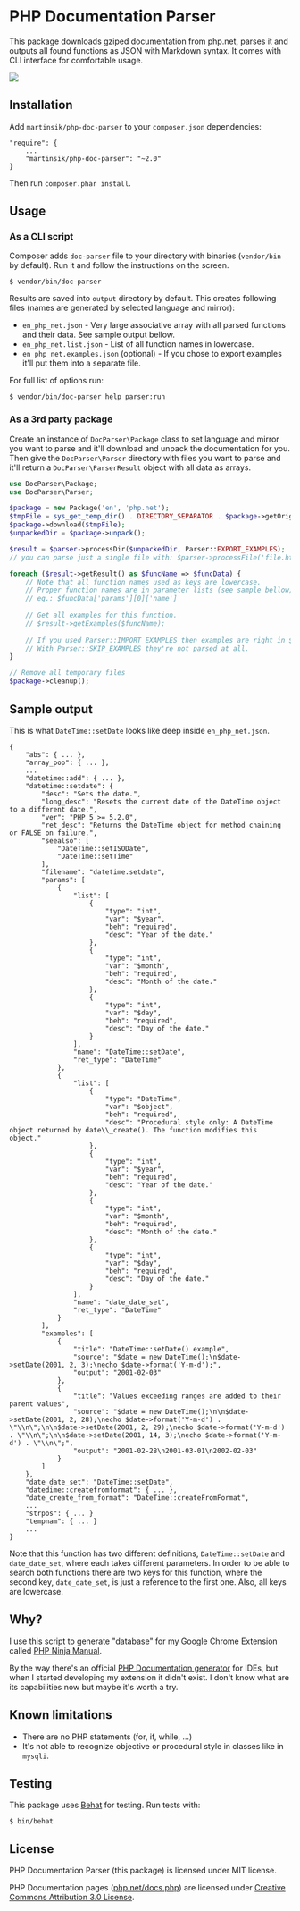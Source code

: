 # PHP Documentation Parser

This package downloads gziped documentation from php.net, parses it and outputs all found functions as JSON with Markdown syntax. It comes with CLI interface for comfortable usage. 

[![](https://raw.githubusercontent.com/martinsik/php-doc-parser/master/doc/animation.gif)](https://raw.githubusercontent.com/martinsik/php-doc-parser/master/doc/animation.gif)

## Installation

Add `martinsik/php-doc-parser` to your `composer.json` dependencies:
  
  ```
  "require": {
      ...
      "martinsik/php-doc-parser": "~2.0"
  }
  ```

Then run `composer.phar install`.

## Usage

### As a CLI script
  
Composer adds `doc-parser` file to your directory with binaries (`vendor/bin` by default). Run it and follow the instructions on the screen.
  
    $ vendor/bin/doc-parser

Results are saved into `output` directory by default. This creates following files (names are generated by selected language and mirror):

- `en_php_net.json` - Very large associative array with all parsed functions and their data. See sample output bellow.
- `en_php_net.list.json` - List of all function names in lowercase.
- `en_php_net.examples.json` (optional) - If you chose to export examples it'll put them into a separate file.

For full list of options run:
  
    $ vendor/bin/doc-parser help parser:run
  
### As a 3rd party package

Create an instance of `DocParser\Package` class to set language and mirror you want to parse and it'll download and unpack the documentation for you.
Then give the `DocParser\Parser` directory with files you want to parse and it'll return a `DocParser\ParserResult` object with all data as arrays.

```php
use DocParser\Package;
use DocParser\Parser;

$package = new Package('en', 'php.net');
$tmpFile = sys_get_temp_dir() . DIRECTORY_SEPARATOR . $package->getOrigFilename();
$package->download($tmpFile);
$unpackedDir = $package->unpack();

$result = $parser->processDir($unpackedDir, Parser::EXPORT_EXAMPLES);
// you can parse just a single file with: $parser->processFile('file.html');

foreach ($result->getResult() as $funcName => $funcData) {
    // Note that all function names used as keys are lowercase.
    // Proper function names are in parameter lists (see sample bellow).
    // eg.: $funcData['params'][0]['name']
    
    // Get all examples for this function.
    // $result->getExamples($funcName);
    
    // If you used Parser::IMPORT_EXAMPLES then examples are right in $funcData.
    // With Parser::SKIP_EXAMPLES they're not parsed at all.
}

// Remove all temporary files
$package->cleanup();
```

## Sample output

This is what `DateTime::setDate` looks like deep inside `en_php_net.json`.

    {
        "abs": { ... },
        "array_pop": { ... },
        ...
        "datetime::add": { ... },
        "datetime::setdate": {
            "desc": "Sets the date.",
            "long_desc": "Resets the current date of the DateTime object to a different date.",
            "ver": "PHP 5 >= 5.2.0",
            "ret_desc": "Returns the DateTime object for method chaining or FALSE on failure.",
            "seealso": [
                "DateTime::setISODate",
                "DateTime::setTime"
            ],
            "filename": "datetime.setdate",
            "params": [
                {
                    "list": [
                        {
                            "type": "int",
                            "var": "$year",
                            "beh": "required",
                            "desc": "Year of the date."
                        },
                        {
                            "type": "int",
                            "var": "$month",
                            "beh": "required",
                            "desc": "Month of the date."
                        },
                        {
                            "type": "int",
                            "var": "$day",
                            "beh": "required",
                            "desc": "Day of the date."
                        }
                    ],
                    "name": "DateTime::setDate",
                    "ret_type": "DateTime"
                },
                {
                    "list": [
                        {
                            "type": "DateTime",
                            "var": "$object",
                            "beh": "required",
                            "desc": "Procedural style only: A DateTime object returned by date\\_create(). The function modifies this object."
                        },
                        {
                            "type": "int",
                            "var": "$year",
                            "beh": "required",
                            "desc": "Year of the date."
                        },
                        {
                            "type": "int",
                            "var": "$month",
                            "beh": "required",
                            "desc": "Month of the date."
                        },
                        {
                            "type": "int",
                            "var": "$day",
                            "beh": "required",
                            "desc": "Day of the date."
                        }
                    ],
                    "name": "date_date_set",
                    "ret_type": "DateTime"
                }
            ],
            "examples": [
                {
                    "title": "DateTime::setDate() example",
                    "source": "$date = new DateTime();\n$date->setDate(2001, 2, 3);\necho $date->format('Y-m-d');",
                    "output": "2001-02-03"
                },
                {
                    "title": "Values exceeding ranges are added to their parent values",
                    "source": "$date = new DateTime();\n\n$date->setDate(2001, 2, 28);\necho $date->format('Y-m-d') . \"\\n\";\n\n$date->setDate(2001, 2, 29);\necho $date->format('Y-m-d') . \"\\n\";\n\n$date->setDate(2001, 14, 3);\necho $date->format('Y-m-d') . \"\\n\";",
                    "output": "2001-02-28\n2001-03-01\n2002-02-03"
                }
            ]
        },
        "date_date_set": "DateTime::setDate",
        "datedime::createfromformat": { ... },
        "date_create_from_format": "DateTime::createFromFormat",
        ...
        "strpos": { ... }
        "tempnam": { ... }
        ...
    }

Note that this function has two different definitions, `DateTime::setDate` and `date_date_set`, where each takes different parameters. In order to be able to search both functions there are two keys for this function, where the second key, `date_date_set`, is just a reference to the first one. Also, all keys are lowercase.

## Why?

I use this script to generate "database" for my Google Chrome Extension called [PHP Ninja Manual](https://chrome.google.com/webstore/detail/clbhjjdhmgeibgdccjfoliooccomjcab "PHP Ninja Manual").

By the way there's an official [PHP Documentation generator](https://wiki.php.net/doc/articles/phd_ide) for IDEs, but when I started developing my extension it didn't exist. I don't know what are its capabilities now but maybe it's worth a try.

## Known limitations

  * There are no PHP statements (for, if, while, ...)
  * It's not able to recognize objective or procedural style in classes like in `mysqli`.

## Testing

This package uses [Behat](https://github.com/Behat/Behat) for testing. Run tests with:

    $ bin/behat

## License

PHP Documentation Parser (this package) is licensed under MIT license.

PHP Documentation pages ([php.net/docs.php](http://php.net/docs.php)) are licensed under [Creative Commons Attribution 3.0 License](http://creativecommons.org/licenses/by/3.0/legalcode).
